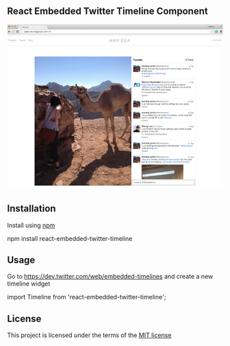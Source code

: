 ## React Embedded Twitter Timeline Component

<img src="/src/images/timeline-example.png" style="max-width:100%;">

## Installation
   
   Install using <a href="https://www.npmjs.com/">npm</a> 

   npm install react-embedded-twitter-timeline

## Usage

   Go to https://dev.twitter.com/web/embedded-timelines and create a new timeline widget 

   import Timeline from 'react-embedded-twitter-timeline';

   <Timeline username="" widgetId=""/>
   
## License

   This project is licensed under the terms of the <a href="https://github.com/callemall/material-ui/blob/master/LICENSE">MIT license</a>